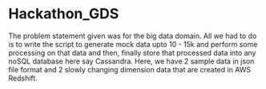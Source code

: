 # Hackathon_GDS
The problem statement given was for the big data domain. All we had to do is to write the script to generate mock data upto 10 - 15k and perform some processing on that data and then, finally store that processed data into any noSQL database here say Cassandra. Here, we have 2 sample data in json file format and 2 slowly changing dimension data that are created in AWS Redshift. 
